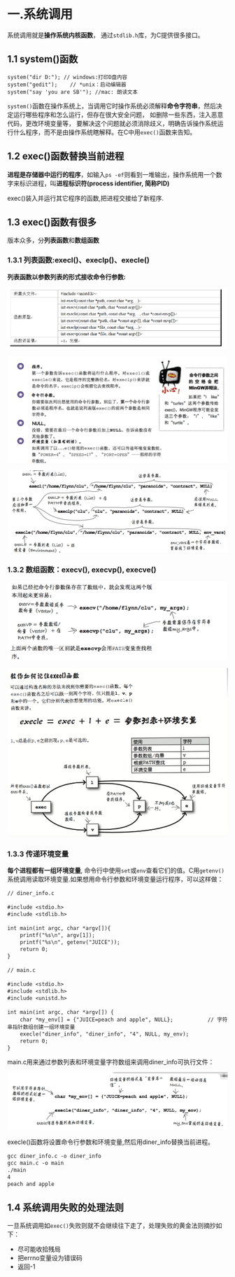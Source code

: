 

# 一.系统调用


系统调用就是**操作系统内核函数**， 通过`stdlib.h`库，为C提供很多接口。

## 1.1 system()函数

	system("dir D:"); // windows:打印D盘内容
	system("gedit");	// *unix：启动编辑器
	system("say 'you are SB'");	//mac: 朗读文本

`system()`函数在操作系统上，当调用它时操作系统必须解释**命令字符串**，然后决定运行哪些程序和怎么运行，但存在很大安全问题， 如删除一些东西，注入恶意代码，更改环境变量等， 要解决这个问题就必须消除歧义，明确告诉操作系统运行什么程序，而不是由操作系统瞎解释。在C中用`exec()`函数来告知。

## 1.2 exec()函数替换当前进程
**进程是存储器中运行的程序**，如输入`ps -ef`则看到一堆输出，操作系统用一个数字来标识进程，叫**进程标识符(process identifier, 简称PID)**

exec()装入并运行其它程序的函数,把进程交接给了新程序.

## 1.3 exec()函数有很多
版本众多，分**列表函数**和**数组函数**

### 1.3.1 列表函数:execl()、execlp()、execle()

**列表函数以参数列表的形式接收命令行参数:**

![](https://raw.githubusercontent.com/BeginMan/BookNotes/master/C/media/top9_1.png)

![](https://raw.githubusercontent.com/BeginMan/BookNotes/master/C/media/top9_2.png)

![](https://raw.githubusercontent.com/BeginMan/BookNotes/master/C/media/top9_3.png)

### 1.3.2 数组函数：execv(), execvp(), execve()

![](https://raw.githubusercontent.com/BeginMan/BookNotes/master/C/media/top9_4.png)

![](https://raw.githubusercontent.com/BeginMan/BookNotes/master/C/media/top9_5.png)


### 1.3.3 传递环境变量
**每个进程都有一组环境变量**, 命令行中使用`set`或`env`查看它们的值。C用`getenv()`系统调用读取环境变量.如果想用命令行参数和环境变量运行程序，可以这样做：

	// diner_info.c

	#include <stdio.h>
	#include <stdlib.h>

	int main(int argc, char *argv[]){
	    printf("%s\n", argv[1]);
	    printf("%s\n", getenv("JUICE"));
	    return 0;
	}

	// main.c

	#include <stdio.h>
	#include <stdlib.h>
	#include <unistd.h>

	int main(int argc, char *argv[]) {
	    char *my_env[] = {"JUICE=peach and apple", NULL};			// 字符串指针数组创建一组环境变量
	    execle("diner_info", "diner_info", "4", NULL, my_env);
	    return 0;
	}

main.c用来通过参数列表和环境变量字符数组来调用diner_info可执行文件：

![](https://raw.githubusercontent.com/BeginMan/BookNotes/master/C/media/top9_6.png)

execle()函数将设置命令行参数和环境变量,然后用diner_info替换当前进程。

	gcc diner_info.c -o diner_info
	gcc main.c -o main 
	./main
	4
	peach and apple

## 1.4 系统调用失败的处理法则

一旦系统调用如`exec()`失败则就不会继续往下走了，处理失败的黄金法则摘抄如下：

- 尽可能收拾残局
- 把errno变量设为错误码
- 返回-1










